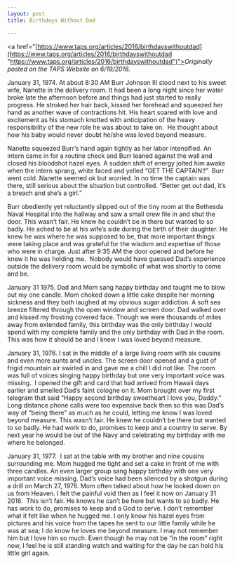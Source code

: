 ```yaml
---
layout: post
title: Birthdays Without Dad

---
```

<a href="[https://www.taps.org/articles/2016/birthdayswithoutdad](https://www.taps.org/articles/2016/birthdayswithoutdad "https://www.taps.org/articles/2016/birthdayswithoutdad")"><em>Originally posted on the TAPS Website on 6/19/2016.</em></a>

January 31, 1974. At about 8:30 AM Burr Johnson III stood next to his sweet wife, Nanette in the delivery room. It had been a long night since her water broke late the afternoon before and things had just started to really progress. He stroked her hair back, kissed her forehead and squeezed her hand as another wave of contractions hit. His heart soared with love and excitement as his stomach knotted with anticipation of the heavy responsibility of the new role he was about to take on.  He thought about how his baby would never doubt he/she was loved beyond measure.

Nanette squeezed Burr’s hand again tightly as her labor intensified. An intern came in for a routine check and Burr leaned against the wall and closed his bloodshot hazel eyes. A sudden shift of energy jolted him awake when the intern sprang, white faced and yelled “GET THE CAPTAIN!!”  Burr went cold..Nanette seemed ok but worried. In no time the captain was there, still serious about the situation but controlled. “Better get out dad, it’s a breach and she’s a girl.”

Burr obediently yet reluctantly slipped out of the tiny room at the Bethesda Naval Hospital into the hallway and saw a small crew file in and shut the door. This wasn’t fair. He knew he couldn’t be in there but wanted to so badly. He ached to be at his wife’s side during the birth of their daughter. He knew he was where he was supposed to be, that more important things were taking place and was grateful for the wisdom and expertise of those who were in charge. Just after 9:35 AM the door opened and before he knew it he was holding me.  Nobody would have guessed Dad’s experience outside the delivery room would be symbolic of what was shortly to come and be.

January 31 1975. Dad and Mom sang happy birthday and taught me to blow out my one candle. Mom choked down a little cake despite her morning sickness and they both laughed at my obvious sugar addiction. A soft sea breeze filtered through the open window and screen door. Dad walked over and kissed my frosting covered face. Though we were thousands of miles away from extended family, this birthday was the only birthday I would spend with my complete family and the only birthday with Dad in the room. This was how it should be and I knew I was loved beyond measure.

January 31, 1976. I sat in the middle of a large living room with six cousins and even more aunts and uncles. The screen door opened and a gust of frigid mountain air swirled in and gave me a chill I did not like. The room was full of voices singing happy birthday but one very important voice was missing.  I opened the gift and card that had arrived from Hawaii days earlier and smelled Dad’s faint cologne on it. Mom brought over my first telegram that said “Happy second birthday sweetheart I love you, Daddy.” Long distance phone calls were too expensive back then so this was Dad’s way of “being there” as much as he could, letting me know I was loved beyond measure. This wasn’t fair. He knew he couldn’t be there but wanted to so badly. He had work to do, promises to keep and a country to serve. By next year he would be out of the Navy and celebrating my birthday with me where he belonged.

January 31, 1977.  I sat at the table with my brother and nine cousins surrounding me. Mom hugged me tight and set a cake in front of me with three candles. An even larger group sang happy birthday with one very important voice missing. Dad’s voice had been silenced by a shotgun during a drill on March 27, 1976. Mom often talked about how he looked down on us from Heaven. I felt the painful void then as I feel it now on January 31 2016.  This isn’t fair. He knows he can’t be here but wants to so badly. He has work to do, promises to keep and a God to serve. I don’t remember what it felt like when he hugged me. I only know his hazel eyes from pictures and his voice from the tapes he sent to our little family while he was at sea; I do know he loves me beyond measure. I may not remember him but I love him so much. Even though he may not be “in the room” right now, I feel he is still standing watch and waiting for the day he can hold his little girl again.